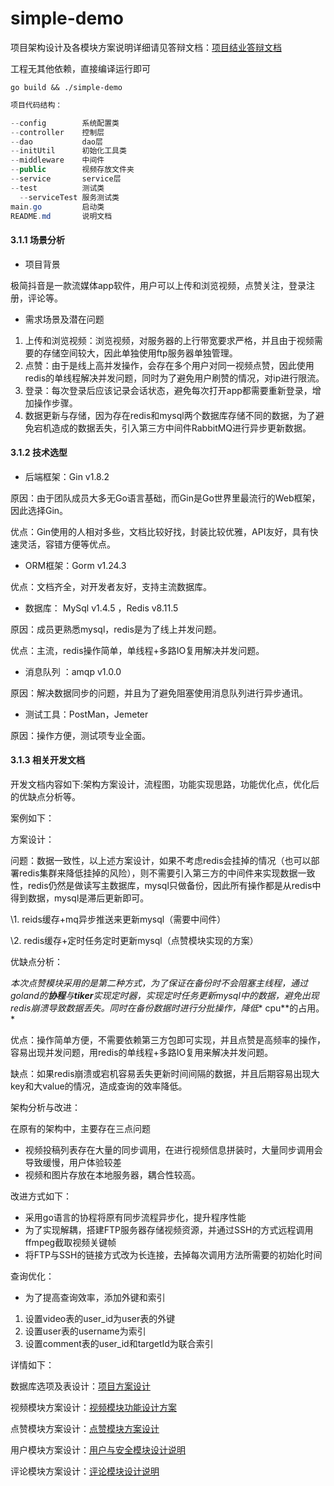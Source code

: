 # simple-demo

项目架构设计及各模块方案说明详细请见答辩文档：[项目结业答辩文档](https://asbmk9lxgu.feishu.cn/docx/J2o8dEJWCo8tP4xT8r3c2FPJny1)

工程无其他依赖，直接编译运行即可

```shell
go build && ./simple-demo
```

```java
项目代码结构：

--config        系统配置类
--controller    控制层
--dao           dao层
--initUtil      初始化工具类
--middleware    中间件
--public        视频存放文件夹
--service       service层
--test          测试类
  --serviceTest 服务测试类
main.go         启动类
README.md       说明文档
```

#### 3.1.1 场景分析

- 项目背景

极简抖音是一款流媒体app软件，用户可以上传和浏览视频，点赞关注，登录注册，评论等。

- 需求场景及潜在问题

1. 上传和浏览视频：浏览视频，对服务器的上行带宽要求严格，并且由于视频需要的存储空间较大，因此单独使用ftp服务器单独管理。
2. 点赞：由于是线上高并发操作，会存在多个用户对同一视频点赞，因此使用redis的单线程解决并发问题，同时为了避免用户刷赞的情况，对ip进行限流。
3. 登录：每次登录后应该记录会话状态，避免每次打开app都需要重新登录，增加操作步骤。
4. 数据更新与存储，因为存在redis和mysql两个数据库存储不同的数据，为了避免宕机造成的数据丢失，引入第三方中间件RabbitMQ进行异步更新数据。

#### 3.1.2 技术选型

+ 后端框架：Gin v1.8.2

原因：由于团队成员大多无Go语言基础，而Gin是Go世界里最流行的Web框架，因此选择Gin。

优点：Gin使用的人相对多些，文档比较好找，封装比较优雅，API友好，具有快速灵活，容错方便等优点。

+ ORM框架：Gorm v1.24.3

优点：文档齐全，对开发者友好，支持主流数据库。

+ 数据库： MySql v1.4.5 ，Redis v8.11.5

原因：成员更熟悉mysql，redis是为了线上并发问题。

优点：主流，redis操作简单，单线程+多路IO复用解决并发问题。

+ 消息队列 ：amqp v1.0.0

原因：解决数据同步的问题，并且为了避免阻塞使用消息队列进行异步通讯。

+ 测试工具：PostMan，Jemeter

原因：操作方便，测试项专业全面。

#### 3.1.3 相关开发文档

开发文档内容如下:架构方案设计，流程图，功能实现思路，功能优化点，优化后的优缺点分析等。

案例如下：

方案设计：

问题：数据一致性，以上述方案设计，如果不考虑redis会挂掉的情况（也可以部署redis集群来降低挂掉的风险），则不需要引入第三方的中间件来实现数据一致性，redis仍然是做读写主数据库，mysql只做备份，因此所有操作都是从redis中得到数据，mysql是滞后更新即可。

\1. reids缓存+mq异步推送来更新mysql（需要中间件）

\2. redis缓存+定时任务定时更新mysql（点赞模块实现的方案）

优缺点分析：

*本次点赞模块采用的是第二种方式，为了保证在备份时不会阻塞主线程，通过goland的**协程**与**tiker**实现定时器，实现定时任务更新mysql中的数据，避免出现redis崩溃导致数据丢失。同时在备份数据时进行分批操作，降低**
cpu**的占用。*

优点：操作简单方便，不需要依赖第三方包即可实现，并且点赞是高频率的操作，容易出现并发问题，用redis的单线程+多路IO复用来解决并发问题。

缺点：如果redis崩溃或宕机容易丢失更新时间间隔的数据，并且后期容易出现大key和大value的情况，造成查询的效率降低。

架构分析与改进：

在原有的架构中，主要存在三点问题

- 视频投稿列表存在大量的同步调用，在进行视频信息拼装时，大量同步调用会导致缓慢，用户体验较差
- 视频和图片存放在本地服务器，耦合性较高。

改进方式如下：

- 采用go语言的协程将原有同步流程异步化，提升程序性能
- 为了实现解耦，搭建FTP服务器存储视频资源，并通过SSH的方式远程调用ffmpeg截取视频关键帧
- 将FTP与SSH的链接方式改为长连接，去掉每次调用方法所需要的初始化时间

查询优化：

- 为了提高查询效率，添加外键和索引

1. 设置video表的user_id为user表的外键
2. 设置user表的username为索引
3. 设置comment表的user_id和targetId为联合索引

详情如下：

数据库选项及表设计：[项目方案设计](https://asbmk9lxgu.feishu.cn/docx/OtiadyKyno3VDGxyOLVcsouGnNO)

视频模块方案设计：[视频模块功能设计方案](https://asbmk9lxgu.feishu.cn/docx/TovBdGTEvoaDcFxXvMWcbARxnHc)

点赞模块方案设计：[点赞模块方案设计](https://asbmk9lxgu.feishu.cn/docx/ZGFOd3UgGoTTWux9TYkc9wCUnSg)

用户模块方案设计：[用户与安全模块设计说明 ](https://asbmk9lxgu.feishu.cn/docx/GbBCdRtvloZVabxfdeKc8ZcZnid)

评论模块方案设计：[评论模块设计说明](https://ghqjrqsxpx.feishu.cn/docx/JxeGd9QfHo2fXFxRrSicDQerneh) 